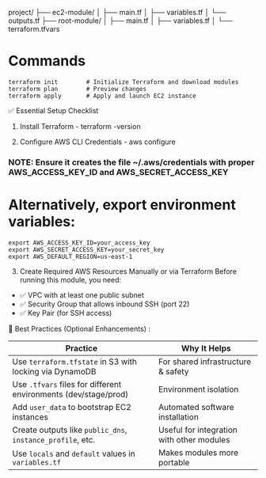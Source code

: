 project/
├── ec2-module/
│   ├── main.tf
│   ├── variables.tf
│   └── outputs.tf
├── root-module/
│   ├── main.tf
│   ├── variables.tf
│   └── terraform.tfvars

# Commands
	terraform init        # Initialize Terraform and download modules
	terraform plan        # Preview changes
	terraform apply       # Apply and launch EC2 instance

✅ Essential Setup Checklist

1. Install Terraform -
	terraform -version

2. Configure AWS CLI Credentials - 
	aws configure
### NOTE: Ensure it creates the file ~/.aws/credentials with proper AWS_ACCESS_KEY_ID and AWS_SECRET_ACCESS_KEY
#  Alternatively, export environment variables:
	export AWS_ACCESS_KEY_ID=your_access_key
	export AWS_SECRET_ACCESS_KEY=your_secret_key
	export AWS_DEFAULT_REGION=us-east-1

3. Create Required AWS Resources Manually or via Terraform
   Before running this module, you need:

- ✅ VPC with at least one public subnet
- ✅ Security Group that allows inbound SSH (port 22)
- ✅ Key Pair (for SSH access)

🔐 Best Practices (Optional Enhancements) :

| Practice                                                        | Why It Helps                              |
| --------------------------------------------------------------- | ----------------------------------------- |
| Use `terraform.tfstate` in S3 with locking via DynamoDB         | For shared infrastructure & safety        |
| Use `.tfvars` files for different environments (dev/stage/prod) | Environment isolation                     |
| Add `user_data` to bootstrap EC2 instances                      | Automated software installation           |
| Create outputs like `public_dns`, `instance_profile`, etc.      | Useful for integration with other modules |
| Use `locals` and `default` values in `variables.tf`             | Makes modules more portable               |
